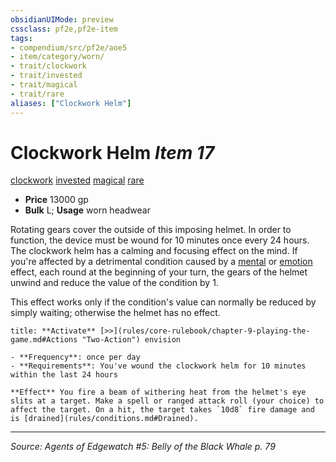 ```yaml
---
obsidianUIMode: preview
cssclass: pf2e,pf2e-item
tags:
- compendium/src/pf2e/aoe5
- item/category/worn/
- trait/clockwork
- trait/invested
- trait/magical
- trait/rare
aliases: ["Clockwork Helm"]
---
```

# Clockwork Helm *Item 17*  
[clockwork](rules/traits/clockwork-g-g.md "Clockwork  Trait")  [invested](rules/traits/invested.md "Invested Item Trait")  [magical](rules/traits/magical.md "Magical Item Trait")  [rare](rules/traits/rare.md "Rare Rarity Trait")  

- **Price** 13000 gp
- **Bulk** L; **Usage** worn headwear

Rotating gears cover the outside of this imposing helmet. In order to function, the device must be wound for 10 minutes once every 24 hours. The clockwork helm has a calming and focusing effect on the mind. If you're affected by a detrimental condition caused by a [mental](rules/traits/mental.md "Mental Effect Trait") or [emotion](rules/traits/emotion.md "Emotion Effect Trait") effect, each round at the beginning of your turn, the gears of the helmet unwind and reduce the value of the condition by 1.

This effect works only if the condition's value can normally be reduced by simply waiting; otherwise the helmet has no effect.

```ad-embed-ability
title: **Activate** [>>](rules/core-rulebook/chapter-9-playing-the-game.md#Actions "Two-Action") envision

- **Frequency**: once per day
- **Requirements**: You've wound the clockwork helm for 10 minutes within the last 24 hours

**Effect** You fire a beam of withering heat from the helmet's eye slits at a target. Make a spell or ranged attack roll (your choice) to affect the target. On a hit, the target takes `10d8` fire damage and is [drained](rules/conditions.md#Drained).
```


---
*Source: Agents of Edgewatch #5: Belly of the Black Whale p. 79*